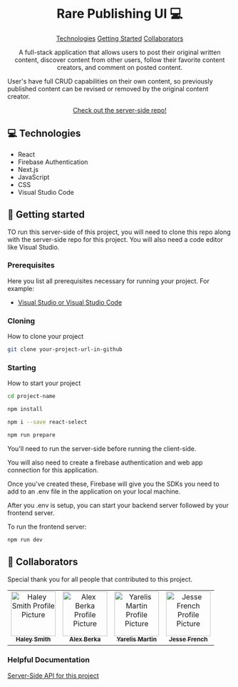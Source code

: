 

<h1 align="center" style="font-weight: bold;">Rare Publishing UI 💻</h1>

<p align="center">
<a href="#tech">Technologies</a>
<a href="#started">Getting Started</a>
<a href="#colab">Collaborators</a>
</p>


<p align="center">A full-stack application that allows users to post their original written content, discover content from other users, follow their favorite content creators, and comment on posted content.

User's have full CRUD capabilities on their own content, so previously published content can be revised or removed by the original content creator.</p>


<p align="center">
<a href="https://github.com/ursapictura/Rare-BE">Check out the server-side repo!</a>
</p>

<h2 id="tech">💻 Technologies</h2>

- React
- Firebase Authentication
- Next.js
- JavaScript
- CSS
- Visual Studio Code

<h2 id="started">🚀 Getting started</h2>

TO run this server-side of this project, you will need to clone this repo along with the server-side repo for this project. You will also need a code editor like Visual Studio.

<h3>Prerequisites</h3>

Here you list all prerequisites necessary for running your project. For example:

- [Visual Studio or Visual Studio Code](https://visualstudio.microsoft.com//)

<h3>Cloning</h3>

How to clone your project

```bash
git clone your-project-url-in-github
```

<h3>Starting</h3>

How to start your project

```bash
cd project-name

npm install

npm i --save react-select

npm run prepare
```
You'll need to run the server-side before running the client-side. 

You will also need to create a firebase authentication and web app connection for this application. 

Once you've created these, Firebase will give you the SDKs you need to add to an .env file in the application on your local machine.

After you .env is setup, you can start your backend server followed by your frontend server. 

To run the frontend server:
```bash
npm run dev
```

<h2 id="colab">🤝 Collaborators</h2>

<p>Special thank you for all people that contributed to this project.</p>
<table>
<tr>

<td align="center">
<a href="https://github.com/ursapictura">
<img src="https://avatars.githubusercontent.com/u/104770521?v=4" width="100px;" alt="Haley Smith Profile Picture"/><br>
<sub>
<b>Haley Smith</b>
</sub>
</a>
</td>

<td align="center">
<a href="https://github.com/alexberka">
<img src="https://avatars.githubusercontent.com/u/148516337?v=4" width="100px;" alt="Alex Berka Profile Picture"/><br>
<sub>
<b>Alex Berka</b>
</sub>
</a>
</td>

<td align="center">
<a href="https://github.com/yarelismartin">
<img src="https://avatars.githubusercontent.com/u/153558948?v=4" width="100px;" alt="Yarelis Martin Profile Picture"/><br>
<sub>
<b>Yarelis Martin</b>
</sub>
</a>
</td>

<td align="center">
<a href="https://github.com/jessefrench">
<img src="https://avatars.githubusercontent.com/u/106822556?v=4" width="100px;" alt="Jesse French Profile Picture"/><br>
<sub>
<b>Jesse French</b>
</sub>
</a>
</td>

</tr>
</table>

<h3>Helpful Documentation</h3>

[Server-Side API for this project](https://github.com/ursapictura/Rare-BE)
